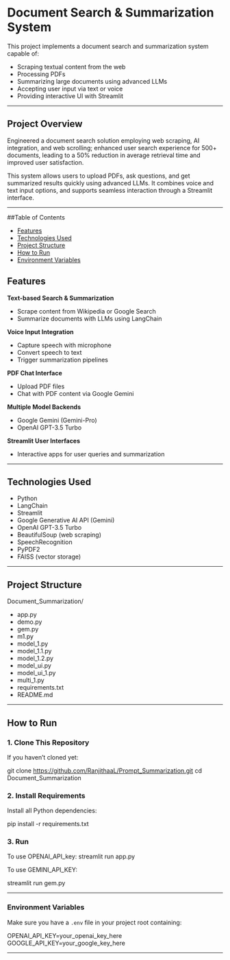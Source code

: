# Document Search & Summarization System

This project implements a document search and summarization system capable of:

- Scraping textual content from the web
- Processing PDFs
- Summarizing large documents using advanced LLMs
- Accepting user input via text or voice
- Providing interactive UI with Streamlit

---

## Project Overview

Engineered a document search solution employing web scraping, AI integration, and web scrolling; enhanced user search experience for 500+ documents, leading to a 50% reduction in average retrieval time and improved user satisfaction.

This system allows users to upload PDFs, ask questions, and get summarized results quickly using advanced LLMs. It combines voice and text input options, and supports seamless interaction through a Streamlit interface.

---
##Table of Contents

- [Features](#features)
- [Technologies Used](#technologies-used)
- [Project Structure](#project-structure)
- [How to Run](#how-to-run)
- [Environment Variables](#environment-variables)

## Features

**Text-based Search & Summarization**

- Scrape content from Wikipedia or Google Search
- Summarize documents with LLMs using LangChain

**Voice Input Integration**

- Capture speech with microphone
- Convert speech to text
- Trigger summarization pipelines

**PDF Chat Interface**

- Upload PDF files
- Chat with PDF content via Google Gemini

**Multiple Model Backends**

- Google Gemini (Gemini-Pro)
- OpenAI GPT-3.5 Turbo

**Streamlit User Interfaces**

- Interactive apps for user queries and summarization

---

## Technologies Used

- Python
- LangChain
- Streamlit
- Google Generative AI API (Gemini)
- OpenAI GPT-3.5 Turbo
- BeautifulSoup (web scraping)
- SpeechRecognition
- PyPDF2
- FAISS (vector storage)

---

## Project Structure

Document_Summarization/
- app.py
- demo.py
- gem.py
- m1.py
- model_1.py
- model_1.1.py
- model_1.2.py
- model_ui.py
- model_ui_1.py
- multi_1.py
- requirements.txt
- README.md


---

## How to Run

### 1. Clone This Repository

If you haven’t cloned yet:

git clone https://github.com/RanjithaaL/Prompt_Summarization.git
cd Document_Summarization

### 2. Install Requirements

Install all Python dependencies:

pip install -r requirements.txt

###  3. Run

To use OPENAI_API_key:
  streamlit run app.py

To use GEMINI_API_KEY:

streamlit run gem.py

---

### Environment Variables

Make sure you have a `.env` file in your project root containing:

OPENAI_API_KEY=your_openai_key_here
GOOGLE_API_KEY=your_google_key_here

---





